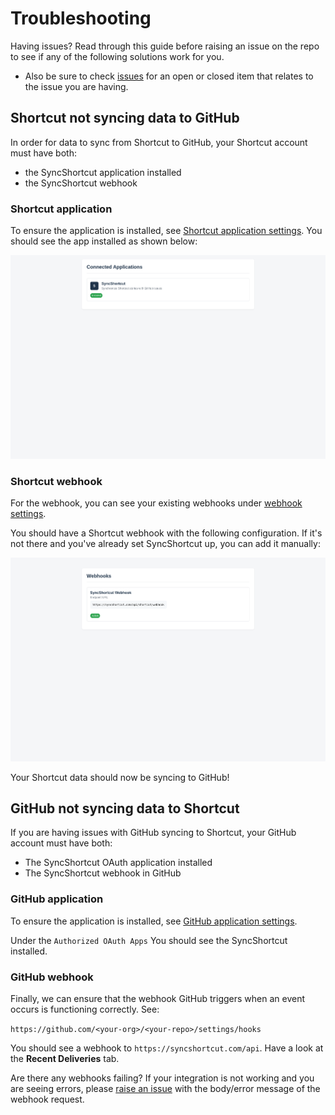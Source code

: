 # Troubleshooting

Having issues? Read through this guide before raising an issue on the repo to see if any of the following solutions work for you.

- Also be sure to check [issues](https://github.com/calcom/syncshortcut.com/issues) for an open or closed item that relates to the issue you are having.

## Shortcut not syncing data to GitHub

In order for data to sync from Shortcut to GitHub, your Shortcut account must have both:
- the SyncShortcut application installed
- the SyncShortcut webhook

### Shortcut application

To ensure the application is installed, see [Shortcut application settings](https://app.shortcut.com/settings/account/security). You should see the app installed as shown below:

![Shortcut Application Settings](/public/shortcut-app-settings.png)

### Shortcut webhook

For the webhook, you can see your existing webhooks under [webhook settings](https://app.shortcut.com/settings/api).

You should have a Shortcut webhook with the following configuration. If it's not there and you've already set SyncShortcut up, you can add it manually:

![Shortcut Webhook Settings](/public/shortcut-webhook-settings.png)

Your Shortcut data should now be syncing to GitHub!

## GitHub not syncing data to Shortcut

If you are having issues with GitHub syncing to Shortcut, your GitHub account must have both:
- The SyncShortcut OAuth application installed
- The SyncShortcut webhook in GitHub

### GitHub application

To ensure the application is installed, see [GitHub application settings](https://github.com/settings/applications).

Under the `Authorized OAuth Apps` You should see the SyncShortcut installed.

### GitHub webhook

Finally, we can ensure that the webhook GitHub triggers when an event occurs is functioning correctly. See:

`https://github.com/<your-org>/<your-repo>/settings/hooks`

You should see a webhook to `https://syncshortcut.com/api`. Have a look at the **Recent Deliveries** tab.

Are there any webhooks failing? If your integration is not working and you are seeing errors, please [raise an issue](https://github.com/calcom/syncshortcut.com/issues/new) with the body/error message of the webhook request.
